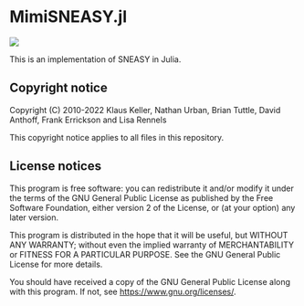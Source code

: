 # MimiSNEASY.jl

![](https://github.com/anthofflab/MimiSNEASY.jl/actions/workflows/jlpkgbutler-ci-master-workflow.yml/badge.svg)

This is an implementation of SNEASY in Julia.

## Copyright notice

Copyright (C) 2010-2022  Klaus Keller, Nathan Urban, Brian Tuttle, David Anthoff, Frank Errickson and Lisa Rennels

This copyright notice applies to all files in this repository.

## License notices

This program is free software: you can redistribute it and/or modify it under the terms of the GNU General Public License as published by the Free Software Foundation, either version 2 of the License, or (at your option) any later version.

This program is distributed in the hope that it will be useful, but WITHOUT ANY WARRANTY; without even the implied warranty of MERCHANTABILITY or FITNESS FOR A PARTICULAR PURPOSE. See the GNU General Public License for more details.

You should have received a copy of the GNU General Public License along with this program. If not, see <https://www.gnu.org/licenses/>.
